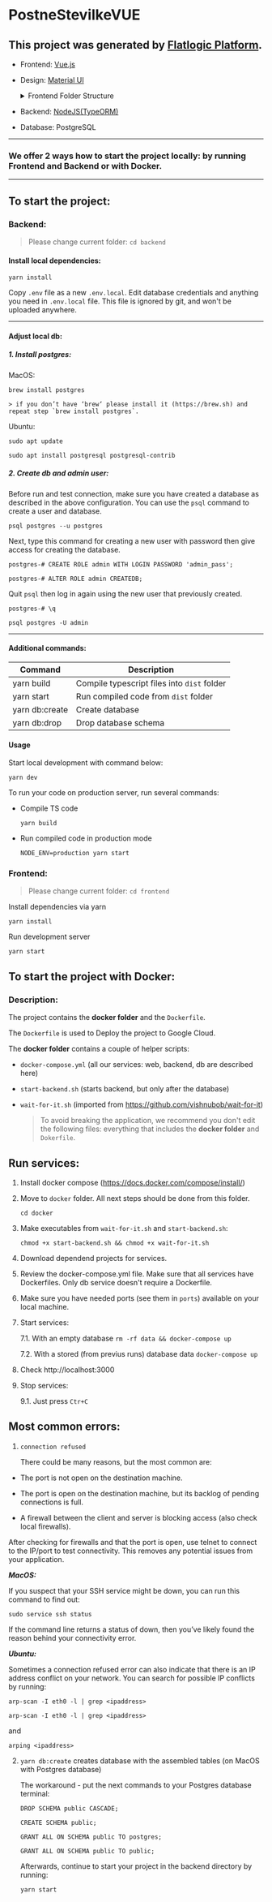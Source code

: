 

# PostneStevilkeVUE

## This project was generated by [Flatlogic Platform](https://flatlogic.com).

  - Frontend: [Vue.js](https://flatlogic.com/templates?framework%5B%5D=vue&sort=default)

  - Design: [Material UI](https://flatlogic.com/templates?design%5B%5D=material&sort=default)

    <details><summary>Frontend Folder Structure</summary> 

    The generated application has the following frontend folder structure: 

    `src` folder which contains your working files that will be used later to create the build. the src folder contains folders as:

      - `assets` - contains image and other asset files to be copied as-is when you build your application;

      - `components` - this module contains the general components for CRUD:

        - `CRUD/Users` folder; 

        - `BreadcrumbHistory` folder;

        - `Colorpicker` folder;

        - `Filter` folder;

        - `Header` folder;

        - `Helper` folder;

        - `Layout` folder;

        - `Loader` folder;

        - `Sidebar` folder;

        - `Sparklines` folder;

        - `Uploaders` folder;

        - `Widjet` folder.

      - `mixins` - files where code contains mixins;

      - `plugins` - contains code of plugins;

      - `use` - contains dataFormatter.js;

      - `store` - that is, where all our states are stored, it's also contains `reducers` and `actions` folders;

      - `styles` - contains all .scss files of your application;

      - `pages` - this module consists of a collection of UI components of your project.

    `public` - is the web-accessible root of the site. Basically whatever is in that folder can be opened from the browser address bar. The server won't provide user access to files outside the public.
    </details>  

  - Backend: [NodeJS(TypeORM)](https://flatlogic.com/templates?backend%5B%5D=nodejs&sort=default)

  - Database: PostgreSQL

  -----------------------
### We offer 2 ways how to start the project locally: by running Frontend and Backend or with Docker.
-----------------------

## To start the project:

### Backend:

> Please change current folder: `cd backend`

#### Install local dependencies:
`yarn install`

Copy `.env` file as a new `.env.local`. Edit database credentials and anything you need in `.env.local` file. This file is ignored by git, and won't be uploaded anywhere.

------------

#### Adjust local db:
##### 1.  Install postgres:

MacOS:

`brew install postgres`

    > if you don’t have ‘brew‘ please install it (https://brew.sh) and repeat step `brew install postgres`.

Ubuntu:

`sudo apt update`

`sudo apt install postgresql postgresql-contrib`

##### 2. Create db and admin user:
Before run and test connection, make sure you have created a database as described in the above configuration. You can use the `psql` command to create a user and database.

`psql postgres --u postgres`

Next, type this command for creating a new user with password then give access for creating the database.

`postgres-# CREATE ROLE admin WITH LOGIN PASSWORD 'admin_pass';`

`postgres-# ALTER ROLE admin CREATEDB;`

Quit `psql` then log in again using the new user that previously created.

`postgres-# \q`

`psql postgres -U admin`

------------
#### Additional commands:

| Command | Description |
| - | - |
| yarn build | Compile typescript files into `dist` folder |
| yarn start | Run compiled code from `dist` folder |
| yarn db:create | Create database |
| yarn db:drop | Drop database schema  |  

#### Usage

Start local development with command below:

`yarn dev`

To run your code on production server, run several commands:

- Compile TS code

  `yarn build`

- Run compiled code in production mode

  `NODE_ENV=production yarn start`

### Frontend:

> Please change current folder: `cd frontend`

  Install dependencies via yarn

  `yarn install`

  Run development server

  `yarn start`

## To start the project with Docker:
### Description:

The project contains the **docker folder** and the `Dockerfile`.

The `Dockerfile` is used to Deploy the project to Google Cloud.

The **docker folder** contains a couple of helper scripts:

- `docker-compose.yml` (all our services: web, backend, db are described here)
- `start-backend.sh` (starts backend, but only after the database)
- `wait-for-it.sh` (imported from https://github.com/vishnubob/wait-for-it)

    > To avoid breaking the application, we recommend you don't edit the following files: everything that includes the **docker folder** and `Dokerfile`.

## Run services:

1. Install docker compose (https://docs.docker.com/compose/install/)

2. Move to `docker` folder. All next steps should be done from this folder.

   ``` cd docker ```

3. Make executables from `wait-for-it.sh` and `start-backend.sh`:

   ``` chmod +x start-backend.sh && chmod +x wait-for-it.sh ```

4. Download dependend projects for services.

5. Review the docker-compose.yml file. Make sure that all services have Dockerfiles. Only db service doesn't require a Dockerfile.

6. Make sure you have needed ports (see them in `ports`) available on your local machine.

7. Start services:

   7.1. With an empty database `rm -rf data && docker-compose up`

   7.2. With a stored (from previus runs) database data `docker-compose up`

8. Check http://localhost:3000

9. Stop services:

   9.1. Just press `Ctr+C`

## Most common errors:

1. `connection refused`

   There could be many reasons, but the most common are:

  - The port is not open on the destination machine.

  - The port is open on the destination machine, but its backlog of pending connections is full.

  - A firewall between the client and server is blocking access (also check local firewalls).

   After checking for firewalls and that the port is open, use telnet to connect to the IP/port to test connectivity. This removes any potential issues from your application.

   ***MacOS:***

   If you suspect that your SSH service might be down, you can run this command to find out:

   `sudo service ssh status`

   If the command line returns a status of down, then you’ve likely found the reason behind your connectivity error.

   ***Ubuntu:***

   Sometimes a connection refused error can also indicate that there is an IP address conflict on your network. You can search for possible IP conflicts by running:

   `arp-scan -I eth0 -l | grep <ipaddress>`

   `arp-scan -I eth0 -l | grep <ipaddress>`

   and

   `arping <ipaddress>`

2. `yarn db:create` creates database with the assembled tables (on MacOS with Postgres database)

   The workaround - put the next commands to your Postgres database terminal:

   `DROP SCHEMA public CASCADE;`

   `CREATE SCHEMA public;`

   `GRANT ALL ON SCHEMA public TO postgres;`

   `GRANT ALL ON SCHEMA public TO public;`

   Afterwards, continue to start your project in the backend directory by running:

   `yarn start`
